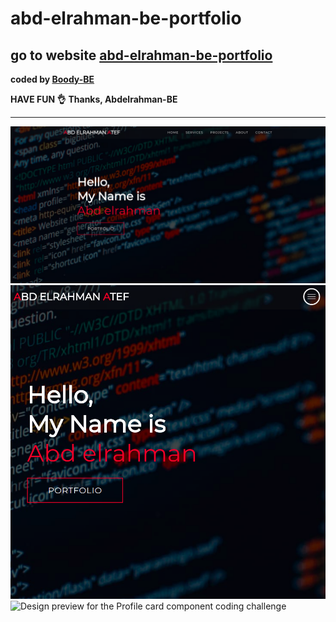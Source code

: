# abd-elrahman-be-portfolio

## go to website [abd-elrahman-be-portfolio](https://abd-elrahman-be-portfolio.herokuapp.com/)

<b>coded by [Boody-BE](https://github.com/Boody2004/abd-elrahman-atef-portfolio)</b>

**HAVE FUN 👌**
**Thanks, Abdelrahman-BE**

---

![Design preview for the Profile card component coding challenge](./img/desktop-preview.jpg)
![Design preview for the Profile card component coding challenge](./img/desktop-preview2.jpg)
![Design preview for the Profile card component coding challenge](./img/portfolio-all.jpg.jpg)
